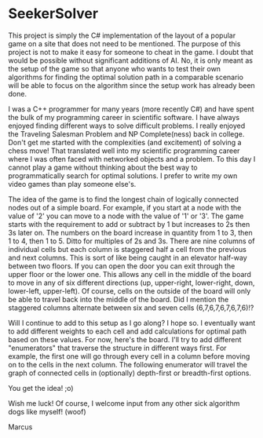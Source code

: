 # SeekerSolver
This project is simply the C# implementation of the layout of a popular game on a site that does not need to be mentioned.  The purpose of this project is not to make it easy for someone to cheat in the game.  I doubt that would be possible without significant additions of AI.  No, it is only meant as the setup of the game so that anyone who wants to test their own algorithms for finding the optimal solution path in a comparable scenario will be able to focus on the algorithm since the setup work has already been done.

I was a C++ programmer for many years (more recently C#) and have spent the bulk of my programming career in scientific software.  I have always enjoyed finding different ways to solve difficult problems.  I really enjoyed the Traveling Salesman Problem and NP Complete(ness) back in college.  Don't get me started with the complexities (and excitement) of solving a chess move!  That translated well into my scientific programming career where I was often faced with networked objects and a problem.  To this day I cannot play a game without thinking about the best way to programmatically search for optimal solutions.  I prefer to write my own video games than play someone else's.

The idea of the game is to find the longest chain of logically connected nodes out of a simple board.  For example, if you start at a node with the value of '2' you can move to a node with the value of '1' or '3'.  The game starts with the requirement to add or subtract by 1 but increases to 2s then 3s later on.  The numbers on the board increase in quantity from 1 to 3, then 1 to 4, then 1 to 5.  Ditto for multiples of 2s and 3s.  There are nine columns of individual cells but each column is staggered half a cell from the previous and next columns.  This is sort of like being caught in an elevator half-way between two floors.  If you can open the door you can exit through the upper floor or the lower one.  This allows any cell in the middle of the board to move in any of six different directions (up, upper-right, lower-right, down, lower-left, upper-left).  Of course, cells on the outside of the board will only be able to travel back into the middle of the board.  Did I mention the staggered columns alternate between six and seven cells (6,7,6,7,6,7,6,7,6)!?

Will I continue to add to this setup as I go along?  I hope so.  I eventually want to add different weights to each cell and add calculations for optimal path based on these values.  For now, here's the board.  I'll try to add different "enumerators" that traverse the structure in different ways first.  For example, the first one will go through every cell in a column before moving on to the cells in the next column.  The following enumerator will travel the graph of connected cells in (optionally) depth-first or breadth-first options.

You get the idea! ;o)

Wish me luck!  Of course, I welcome input from any other sick algorithm dogs like myself! (woof)

Marcus